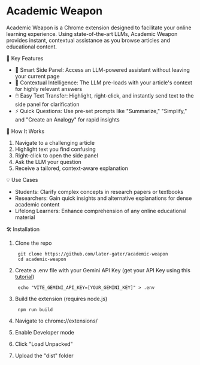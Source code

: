 # Academic Weapon
Academic Weapon is a Chrome extension designed to facilitate your online learning experience. Using state-of-the-art LLMs, Academic Weapon provides instant, contextual assistance as you browse articles and educational content.

🚀 Key Features

- 📌 Smart Side Panel: Access an LLM-powered assistant without leaving your current page
- 🧠 Contextual Intelligence: The LLM pre-loads with your article's context for highly relevant answers
- 🖱️ Easy Text Transfer: Highlight, right-click, and instantly send text to the side panel for clarification
- ⚡ Quick Questions: Use pre-set prompts like "Summarize," "Simplify," and "Create an Analogy" for rapid insights

🔧 How It Works

1. Navigate to a challenging article
2. Highlight text you find confusing
3. Right-click to open the side panel
4. Ask the LLM your question
5. Receive a tailored, context-aware explanation

💡 Use Cases

- Students: Clarify complex concepts in research papers or textbooks
- Researchers: Gain quick insights and alternative explanations for dense academic content
- Lifelong Learners: Enhance comprehension of any online educational material

🛠️ Installation
1. Clone the repo

        git clone https://github.com/later-gater/academic-weapon
        cd academic-weapon

3. Create a .env file with your Gemini API Key (get your API Key using this [tutorial](https://www.youtube.com/watch?v=OVnnVnLZPEo))

        echo "VITE_GEMINI_API_KEY=[YOUR_GEMINI_KEY]" > .env

4. Build the extension (requires node.js)

        npm run build

6. Navigate to chrome://extensions/
7. Enable Developer mode
8. Click "Load Unpacked"
9. Upload the "dist" folder